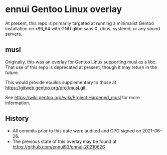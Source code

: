 # ennui Gentoo Linux overlay
At present, this repo is primarily targeted at running a minimalist Gentoo installation on x86_64 with GNU glibc sans X, dbus, systemd, or any sound servers.

## musl
Originally, this was an overlay for Gentoo Linux supporting musl as a libc. That use of this repo is deprecated at present, though it may return in the future.

This would provide ebuilds supplementary to those at https://gitweb.gentoo.org/proj/musl.git.

See https://wiki.gentoo.org/wiki/Project:Hardened_musl for more information.

## History
- All commits prior to this date were audited and GPG signed on 2021-06-26.
- The previous state of this overlay may be found at https://github.com/ennui93/ennui-20210626
